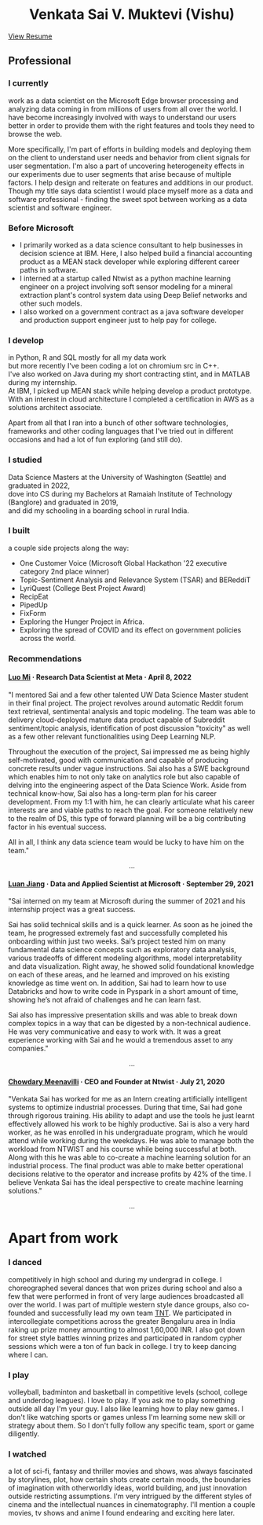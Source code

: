 <h1 style="text-align: center;">Venkata Sai V. Muktevi (Vishu)</h1>

<div class="resume-button">
  <a href="./../images/Venkata-Sai-Muktevi-Resume-Aug-2023.pdf" target="_blank">View Resume</a>
</div>

## Professional

### I currently

work as a data scientist on the Microsoft Edge browser processing and analyzing data coming in from millions of users from all over the world. I have become increasingly involved with ways to understand our users better in order to provide them with the right features and tools they need to browse the web.

More specifically, I'm part of efforts in building models and deploying them on the client to understand user needs and behavior from client signals for user segmentation. I'm also a part of uncovering heterogeneity effects in our experiments due to user segments that arise because of multiple factors. I help design and reiterate on features and additions in our product. Though my title says data scientist I would place myself more as a data and software professional - finding the sweet spot between working as a data scientist and software engineer.

### Before Microsoft

- I primarily worked as a data science consultant to help businesses in decision science at IBM. Here, I also helped build a financial accounting product as a MEAN stack developer while exploring different career paths in software.
- I interned at a startup called Ntwist as a python machine learning engineer on a project involving soft sensor modeling for a mineral extraction plant's control system data using Deep Belief networks and other such models.
- I also worked on a government contract as a java software developer and production support engineer just to help pay for college.

### I develop

in Python, R and SQL mostly for all my data work  
but more recently I've been coding a lot on chromium src in C++.  
I've also worked on Java during my short contracting stint, and in MATLAB during my internship.  
At IBM, I picked up MEAN stack while helping develop a product prototype.  
With an interest in cloud architecture I completed a certification in AWS as a solutions architect associate.

Apart from all that I ran into a bunch of other software technologies, frameworks and other coding languages that I've tried out in different occasions and had a lot of fun exploring (and still do).

### I studied

Data Science Masters at the University of Washington (Seattle) and graduated in 2022,  
dove into CS during my Bachelors at Ramaiah Institute of Technology (Banglore) and graduated in 2019,  
and did my schooling in a boarding school in rural India.

### I built

a couple side projects along the way:

- One Customer Voice (Microsoft Global Hackathon '22 executive category 2nd place winner)
- Topic-Sentiment Analysis and Relevance System (TSAR) and BEReddiT
- LyriQuest (College Best Project Award)
- RecipEat
- PipedUp
- FixForm
- Exploring the Hunger Project in Africa.
- Exploring the spread of COVID and its effect on government policies across the world.

### Recommendations

#### [Luo Mi](https://www.linkedin.com/in/luomi) · Research Data Scientist at Meta · April 8, 2022

"I mentored Sai and a few other talented UW Data Science Master student in their final project. The project revolves around automatic Reddit forum text retrieval, sentimental analysis and topic modeling. The team was able to delivery cloud-deployed mature data product capable of Subreddit sentiment/topic analysis, identification of post discussion "toxicity" as well as a few other relevant functionalities using Deep Learning NLP. 

Throughout the execution of the project, Sai impressed me as being highly self-motivated, good with communication and capable of producing concrete results under vague instructions. Sai also has a SWE background which enables him to not only take on analytics role but also capable of delving into the engineering aspect of the Data Science Work. Aside from technical know-how, Sai also has a long-term plan for his career development. From my 1:1 with him, he can clearly articulate what his career interests are and viable paths to reach the goal. For someone relatively new to the realm of DS, this type of forward planning will be a big contributing factor in his eventual success. 

All in all, I think any data science team would be lucky to have him on the team."
<p style="text-align: center;">...</p>

#### [Luan Jiang](https://www.linkedin.com/in/luan-jiang-75413857) · Data and Applied Scientist at Microsoft · September 29, 2021

"Sai interned on my team at Microsoft during the summer of 2021 and his internship project was a great success. 

Sai has solid technical skills and is a quick learner. As soon as he joined the team, he progressed extremely fast and successfully completed his onboarding within just two weeks. Sai’s project tested him on many fundamental data science concepts such as exploratory data analysis, various tradeoffs of different modeling algorithms, model interpretability and data visualization. Right away, he showed solid foundational knowledge on each of these areas, and he learned and improved on his existing knowledge as time went on. In addition, Sai had to learn how to use Databricks and how to write code in Pyspark in a short amount of time, showing he’s not afraid of challenges and he can learn fast.

Sai also has impressive presentation skills and was able to break down complex topics in a way that can be digested by a non-technical audience. He was very communicative and easy to work with. It was a great experience working with Sai and he would a tremendous asset to any companies." 
<p style="text-align: center;">...</p>

#### [Chowdary Meenavilli](https://www.linkedin.com/in/chowdarymeenavilli) · CEO and Founder at Ntwist · July 21, 2020 

"Venkata Sai has worked for me as an Intern creating artificially intelligent systems to optimize industrial processes. During that time, Sai had gone through rigorous training. His ability to adapt and use the tools he just learnt effectively allowed his work to be highly productive. Sai is also a very hard worker, as he was enrolled in his undergraduate program, which he would attend while working during the weekdays. He was able to manage both the workload from NTWIST and his course while being successful at both. Along with this he was able to co-create a machine learning solution for an industrial process. The final product was able to make better operational decisions relative to the operator and increase profits by 42% of the time. I believe Venkata Sai has the ideal perspective to create machine learning solutions."

<p style="text-align: center;">...</p>

# Apart from work

### I danced

competitively in high school and during my undergrad in college. I choreographed several dances that won prizes during school and also a few that were performed in front of very large audiences broadcasted all over the world. I was part of multiple western style dance groups, also co-founded and successfully lead my own team [TNT](https://www.instagram.com/trinationtroupe/). We participated in intercollegiate competitions across the greater Bengaluru area in India raking up prize money amounting to almost 1,60,000 INR. I also got down for street style battles winning prizes and participated in random cypher sessions which were a ton of fun back in college. I try to keep dancing where I can.

### I play

volleyball, badminton and basketball in competitive levels (school, college and underdog leagues). I love to play. If you ask me to play something outside all day I'm your guy. I also like learning how to play new games. I don't like watching sports or games unless I'm learning some new skill or strategy about them. So I don't fully follow any specific team, sport or game diligently.

### I watched

a lot of sci-fi, fantasy and thriller movies and shows, was always fascinated by storylines, plot, how certain shots create certain moods, the boundaries of imagination with otherworldly ideas, world building, and just innovation outside restricting assumptions. I'm very intrigued by the different styles of cinema and the intellectual nuances in cinematography. I'll mention a couple movies, tv shows and anime I found endearing and exciting here later.

<!-- TODO: list media recommendations -->


